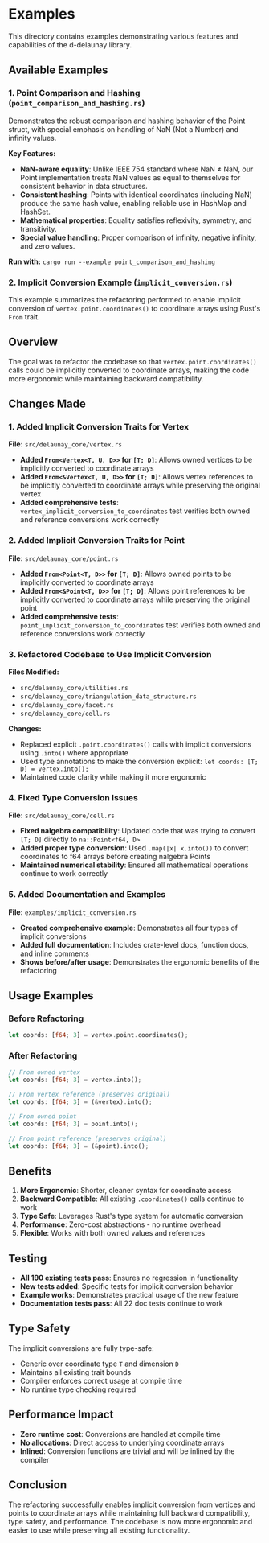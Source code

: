 # Examples

This directory contains examples demonstrating various features and capabilities of the d-delaunay library.

## Available Examples

### 1. Point Comparison and Hashing (`point_comparison_and_hashing.rs`)

Demonstrates the robust comparison and hashing behavior of the Point struct, with special emphasis on handling of NaN (Not a Number) and infinity values.

**Key Features:**
- **NaN-aware equality**: Unlike IEEE 754 standard where NaN ≠ NaN, our Point implementation treats NaN values as equal to themselves for consistent behavior in data structures.
- **Consistent hashing**: Points with identical coordinates (including NaN) produce the same hash value, enabling reliable use in HashMap and HashSet.
- **Mathematical properties**: Equality satisfies reflexivity, symmetry, and transitivity.
- **Special value handling**: Proper comparison of infinity, negative infinity, and zero values.

**Run with:** `cargo run --example point_comparison_and_hashing`

### 2. Implicit Conversion Example (`implicit_conversion.rs`)

This example summarizes the refactoring performed to enable implicit conversion of `vertex.point.coordinates()` to coordinate arrays using Rust's `From` trait.

## Overview

The goal was to refactor the codebase so that `vertex.point.coordinates()`
calls could be implicitly converted to coordinate arrays, making the code more
ergonomic while maintaining backward compatibility.

## Changes Made

### 1. **Added Implicit Conversion Traits for Vertex**

**File:** `src/delaunay_core/vertex.rs`

- **Added `From<Vertex<T, U, D>>` for `[T; D]`**: Allows owned vertices to be
  implicitly converted to coordinate arrays
- **Added `From<&Vertex<T, U, D>>` for `[T; D]`**: Allows vertex references to
  be implicitly converted to coordinate arrays while preserving the original
  vertex
- **Added comprehensive tests**: `vertex_implicit_conversion_to_coordinates`
  test verifies both owned and reference conversions work correctly

### 2. **Added Implicit Conversion Traits for Point**

**File:** `src/delaunay_core/point.rs`

- **Added `From<Point<T, D>>` for `[T; D]`**: Allows owned points to be
  implicitly converted to coordinate arrays
- **Added `From<&Point<T, D>>` for `[T; D]`**: Allows point references to be
  implicitly converted to coordinate arrays while preserving the original point
- **Added comprehensive tests**: `point_implicit_conversion_to_coordinates`
  test verifies both owned and reference conversions work correctly

### 3. **Refactored Codebase to Use Implicit Conversion**

**Files Modified:**

- `src/delaunay_core/utilities.rs`
- `src/delaunay_core/triangulation_data_structure.rs`
- `src/delaunay_core/facet.rs`
- `src/delaunay_core/cell.rs`

**Changes:**

- Replaced explicit `.point.coordinates()` calls with implicit conversions
  using `.into()` where appropriate
- Used type annotations to make the conversion explicit:
  `let coords: [T; D] = vertex.into();`
- Maintained code clarity while making it more ergonomic

### 4. **Fixed Type Conversion Issues**

**File:** `src/delaunay_core/cell.rs`

- **Fixed nalgebra compatibility**: Updated code that was trying to convert
  `[T; D]` directly to `na::Point<f64, D>`
- **Added proper type conversion**: Used `.map(|x| x.into())` to convert
  coordinates to f64 arrays before creating nalgebra Points
- **Maintained numerical stability**: Ensured all mathematical operations
  continue to work correctly

### 5. **Added Documentation and Examples**

**File:** `examples/implicit_conversion.rs`

- **Created comprehensive example**: Demonstrates all four types of implicit
  conversions
- **Added full documentation**: Includes crate-level docs, function docs, and
  inline comments
- **Shows before/after usage**: Demonstrates the ergonomic benefits of the
  refactoring

## Usage Examples

### Before Refactoring

```rust
let coords: [f64; 3] = vertex.point.coordinates();
```

### After Refactoring

```rust
// From owned vertex
let coords: [f64; 3] = vertex.into();

// From vertex reference (preserves original)
let coords: [f64; 3] = (&vertex).into();

// From owned point
let coords: [f64; 3] = point.into();

// From point reference (preserves original)  
let coords: [f64; 3] = (&point).into();
```

## Benefits

1. **More Ergonomic**: Shorter, cleaner syntax for coordinate access
2. **Backward Compatible**: All existing `.coordinates()` calls continue to work
3. **Type Safe**: Leverages Rust's type system for automatic conversion
4. **Performance**: Zero-cost abstractions - no runtime overhead
5. **Flexible**: Works with both owned values and references

## Testing

- **All 190 existing tests pass**: Ensures no regression in functionality
- **New tests added**: Specific tests for implicit conversion behavior
- **Example works**: Demonstrates practical usage of the new feature
- **Documentation tests pass**: All 22 doc tests continue to work

## Type Safety

The implicit conversions are fully type-safe:

- Generic over coordinate type `T` and dimension `D`
- Maintains all existing trait bounds
- Compiler enforces correct usage at compile time
- No runtime type checking required

## Performance Impact

- **Zero runtime cost**: Conversions are handled at compile time
- **No allocations**: Direct access to underlying coordinate arrays
- **Inlined**: Conversion functions are trivial and will be inlined by the compiler

## Conclusion

The refactoring successfully enables implicit conversion from vertices and
points to coordinate arrays while maintaining full backward compatibility, type
safety, and performance. The codebase is now more ergonomic and easier to use
while preserving all existing functionality.
